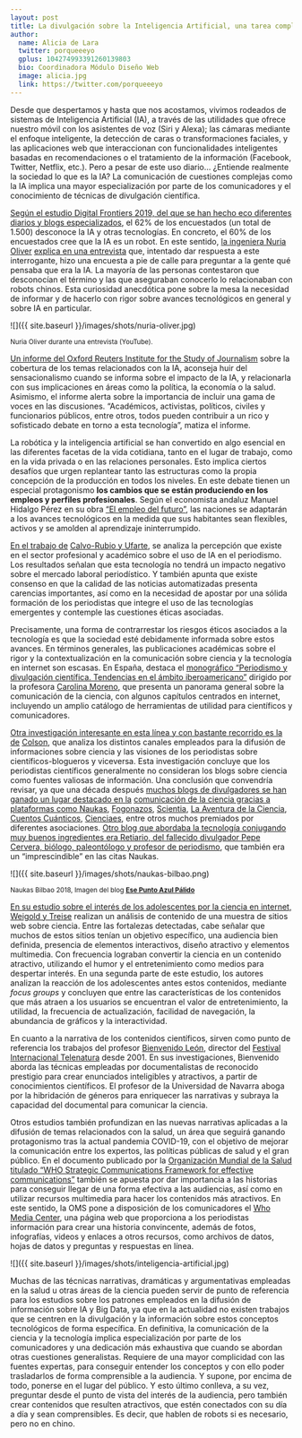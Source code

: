 ```yaml
---
layout: post
title: La divulgación sobre la Inteligencia Artificial, una tarea compleja
author:
  name: Alicia de Lara
  twitter: porqueeeyo
  gplus: 104274993391260139803 
  bio: Coordinadora Módulo Diseño Web
  image: alicia.jpg
  link: https://twitter.com/porqueeeyo
---
```

Desde que despertamos y hasta que nos acostamos, vivimos rodeados de sistemas de Inteligencia Artificial (IA), a través de las utilidades que ofrece nuestro móvil con los asistentes de voz (Siri y Alexa); las cámaras mediante el enfoque inteligente, la detección de caras o transformaciones faciales, y las aplicaciones web que interaccionan con funcionalidades inteligentes basadas en recomendaciones o el tratamiento de la información (Facebook, Twitter, Netflix, etc.). Pero a pesar de este uso diario… ¿Entiende realmente la sociedad lo que es la IA? La comunicación de cuestiones complejas como la IA implica una mayor especialización por parte de los comunicadores y el conocimiento de técnicas de divulgación científica.

[Según el estudio Digital Frontiers 2019, del que se han hecho eco diferentes diarios y blogs especializados](https://www.abc.es/tecnologia/informatica/software/abci-inteligencia-artificial-robot-gran-mayoria-personas-vive-confundida-201907170131_noticia.html), el 62% de los encuestados (un total de 1.500) desconoce la IA y otras tecnologías. En concreto, el 60% de los encuestados cree que la IA es un robot. En este sentido, [la ingeniera Nuria Oliver](https://www.youtube.com/watch?v=_iaKXMzHTXg&list=PLt4z7iBHtBU1A9PZIwqiNZKmy4GRCw-S_&index=5) [explica en una entrevista](https://www.youtube.com/watch?v=_iaKXMzHTXg&list=PLt4z7iBHtBU1A9PZIwqiNZKmy4GRCw-S_&index=5) que, intentado dar respuesta a este interrogante, hizo una encuesta a pie de calle para preguntar a la gente qué pensaba que era la IA. La mayoría de las personas contestaron que desconocían el término y las que aseguraban conocerlo lo relacionaban con robots chinos. Esta curiosidad anecdótica pone sobre la mesa la necesidad de informar y de hacerlo con rigor sobre avances tecnológicos en general y sobre IA en particular.

![]({{ site.baseurl }}/images/shots/nuria-oliver.jpg)

<sup>Nuria Oliver durante una entrevista (YouTube).

[Un informe del Oxford Reuters Institute for the Study of Journalism](https://reutersinstitute.politics.ox.ac.uk/our-research/industry-led-debate-how-uk-media-cover-artificial-intelligence) sobre la cobertura de los temas relacionados con la IA, aconseja huir del sensacionalismo cuando se informa sobre el impacto de la IA, y relacionarla con sus implicaciones en áreas como la política, la economía o la salud. Asimismo, el informe alerta sobre la importancia de incluir una gama de voces en las discusiones. “Académicos, activistas, políticos, civiles y funcionarios públicos, entre otros, todos pueden contribuir a un rico y sofisticado debate en torno a esta tecnología”, matiza el informe.

La robótica y la inteligencia artificial se han convertido en algo esencial en las diferentes facetas de la vida cotidiana, tanto en el lugar de trabajo, como en la vida privada o en las relaciones personales. Esto implica ciertos desafíos que urgen replantear tanto las estructuras como la propia concepción de la producción en todos los niveles. En este debate tienen un especial protagonismo **los cambios que se están produciendo en los empleos y perfiles profesionales**. Según el economista andaluz Manuel Hidalgo Pérez en su obra [“El empleo del futuro”](https://www.marcialpons.es/libros/el-empleo-del-futuro/9788423429660/), las naciones se adaptarán a los avances tecnológicos en la medida que sus habitantes sean flexibles, activos y se amolden al aprendizaje ininterrumpido.

[En el trabajo de](https://recyt.fecyt.es/index.php/EPI/article/view/epi.2020.ene.09) [Calvo-Rubio y Ufarte](https://recyt.fecyt.es/index.php/EPI/article/view/epi.2020.ene.09)[](https://recyt.fecyt.es/index.php/EPI/article/view/epi.2020.ene.09), se analiza la percepción que existe en el sector profesional y académico sobre el uso de IA en el periodismo. Los resultados señalan que esta tecnología no tendrá un impacto negativo sobre el mercado laboral periodístico. Y también apunta que existe consenso en que la calidad de las noticias automatizadas presenta carencias importantes, así como en la necesidad de apostar por una sólida formación de los periodistas que integre el uso de las tecnologías emergentes y contemple las cuestiones éticas asociadas.

Precisamente, una forma de contrarrestar los riesgos éticos asociados a la tecnología es que la sociedad esté debidamente informada sobre estos avances. En términos generales, las publicaciones académicas sobre el rigor y la contextualización en la comunicación sobre ciencia y la tecnología en internet son escasas. En España, destaca el [monográfico “Periodismo y divulgación científica. Tendencias en el ámbito iberoamericano”](http://roderic.uv.es/handle/10550/60491) dirigido por la profesora [Carolina Moreno](http://scienceflows.com/speaker/carolina-moreno-castro/), que presenta un panorama general sobre la comunicación de la ciencia, con algunos capítulos centrados en internet, incluyendo un amplio catálogo de herramientas de utilidad para científicos y comunicadores.

[Otra investigación interesante en esta línea y con bastante recorrido es la de](https://journals.sagepub.com/doi/abs/10.1177/1464884911412834) [Colson](https://journals.sagepub.com/doi/abs/10.1177/1464884911412834), que analiza los distintos canales empleados para la difusión de informaciones sobre ciencia y las visiones de los periodistas sobre científicos-blogueros y viceversa. Esta investigación concluye que los periodistas científicos generalmente no consideran los blogs sobre ciencia como fuentes valiosas de información. Una conclusión que convendría revisar, ya que una década después [muchos blogs de divulgadores se han ganado un lugar destacado en la](https://mip.umh.es/blog/2016/09/25/fans-divulgacion-cientifica/) [comunicación de la ciencia gracias a plataformas como Naukas](https://mip.umh.es/blog/2016/09/25/fans-divulgacion-cientifica/), [Fogonazos](http://www.fogonazos.es/), [Scientia](https://scientiablog.com/), [La Aventura de la Ciencia](http://laaventuradelaciencia.blogspot.com/), [Cuentos Cuánticos](https://cuentos-cuanticos.com/), [Cienciaes](https://cienciaes.com/), entre otros muchos premiados por diferentes asociaciones. [Otro blog que abordaba la tecnología conjugando muy buenos ingredientes era Retiario, del fallecido divulgador Pepe Cervera, biólogo, paleontólogo y profesor de periodismo](https://www.eldiario.es/retiario/), que también era un “imprescindible” en las citas Naukas.

![]({{ site.baseurl }}/images/shots/naukas-bilbao.png)

<sup>Naukas Bilbao 2018, Imagen del blog **[Ese Punto Azul Pálido](https://www.esepuntoazulpalido.com/2018/09/nos-vemos-en-naukas-bilbao-2018.html)**

[En su estudio sobre el interés de los adolescentes por la ciencia en internet, Weigold y Treise](https://journals.sagepub.com/doi/abs/10.1177/0963662504045504) realizan un análisis de contenido de una muestra de sitios web sobre ciencia. Entre las fortalezas detectadas, cabe señalar que muchos de estos sitios tenían un objetivo específico, una audiencia bien definida, presencia de elementos interactivos, diseño atractivo y elementos multimedia. Con frecuencia lograban convertir la ciencia en un contenido atractivo, utilizando el humor y el entretenimiento como medios para despertar interés. En una segunda parte de este estudio, los autores analizan la reacción de los adolescentes antes estos contenidos, mediante *focus groups* y concluyen que entre las características de los contenidos que más atraen a los usuarios se encuentran el valor de entretenimiento, la utilidad, la frecuencia de actualización, facilidad de navegación, la abundancia de gráficos y la interactividad.

En cuanto a la narrativa de los contenidos científicos, sirven como punto de referencia los trabajos del profesor [Bienvenido León](https://www.oei.es/historico/divulgacioncientifica/entrevistas_078.htm), director del [Festival Internacional Telenatura](http://www.unav.es/telenatura/) desde 2001. En sus investigaciones, Bienvenido aborda las técnicas empleadas por documentalistas de reconocido prestigio para crear enunciados inteligibles y atractivos, a partir de conocimientos científicos. El profesor de la Universidad de Navarra aboga por la hibridación de géneros para enriquecer las narrativas y subraya la capacidad del documental para comunicar la ciencia.

Otros estudios también profundizan en las nuevas narrativas aplicadas a la difusión de temas relacionados con la salud, un área que seguirá ganando protagonismo tras la actual pandemia COVID-19, con el objetivo de mejorar la comunicación entre los expertos, las políticas públicas de salud y el gran público. En el documento publicado por la [Organización Mundial de la Salud titulado “WHO Strategic Communications Framework for effective communications”](https://www.who.int/mediacentre/communication-framework.pdf) también se apuesta por dar importancia a las historias para conseguir llegar de una forma efectiva a las audiencias, así como en utilizar recursos multimedia para hacer los contenidos más atractivos. En este sentido, la OMS pone a disposición de los comunicadores el [Who Media Center](https://www.who.int/emergencies/diseases/en/), una página web que proporciona a los periodistas información para crear una historia convincente, además de fotos, infografías, videos y enlaces a otros recursos, como archivos de datos, hojas de datos y preguntas y respuestas en línea.

![]({{ site.baseurl }}/images/shots/inteligencia-artificial.jpg)

Muchas de las técnicas narrativas, dramáticas y argumentativas empleadas en la salud u otras áreas de la ciencia pueden servir de punto de referencia para los estudios sobre los patrones empleados en la difusión de información sobre IA y Big Data, ya que en la actualidad no existen trabajos que se centren en la divulgación y la información sobre estos conceptos tecnológicos de forma específica. En definitiva, la comunicación de la ciencia y la tecnología implica especialización por parte de los comunicadores y una dedicación más exhaustiva que cuando se abordan otras cuestiones generalistas. Requiere de una mayor complicidad con las fuentes expertas, para conseguir entender los conceptos y con ello poder trasladarlos de forma comprensible a la audiencia. Y supone, por encima de todo, ponerse en el lugar del público. Y esto último conlleva, a su vez, preguntar desde el punto de vista del interés de la audiencia, pero también crear contenidos que resulten atractivos, que estén conectados con su día a día y sean comprensibles. Es decir, que hablen de robots si es necesario, pero no en chino.